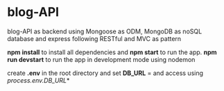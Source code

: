 # blog-API
blog-API as backend using Mongoose as ODM, MongoDB as noSQL database and express following RESTful and MVC as pattern

**npm install** to install all dependencies and **npm start** to run the app.
**npm run devstart** to run the app in development mode using nodemon

create **.env** in the root directory and set **DB_URL** = <your database> and access using *process.env.DB_URL**
